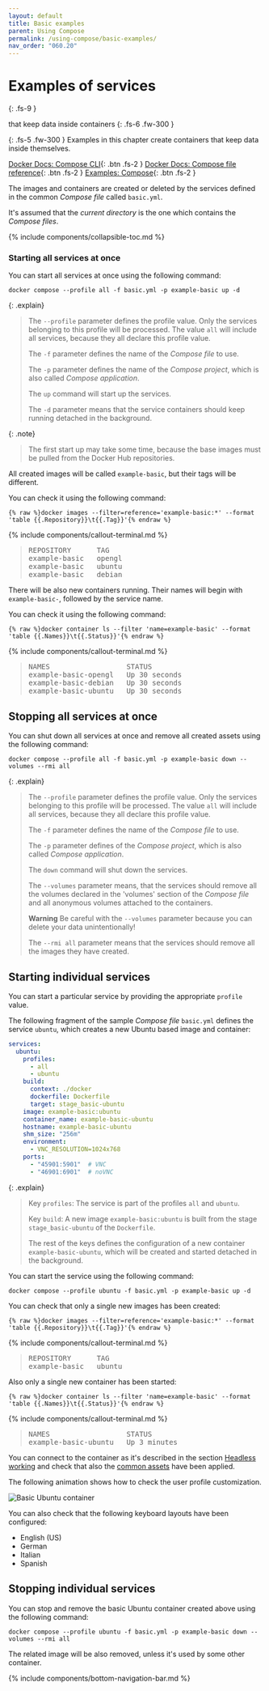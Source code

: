 ```yaml
---
layout: default
title: Basic examples
parent: Using Compose
permalink: /using-compose/basic-examples/
nav_order: "060.20"
---
```


# Examples of services
{: .fs-9 }

that keep data inside containers
{: .fs-6 .fw-300 }

{: .fs-5 .fw-300 }
Examples in this chapter create containers that keep data inside themselves.

[Docker Docs: Compose CLI][docker-docs-compose-cli]{: .btn .fs-2 }
[Docker Docs: Compose file reference][docker-docs-compose-file-reference]{: .btn .fs-2 }
[Examples: Compose][github-accetto-user-guide-g3-examples-compose]{: .btn .fs-2 }

The images and containers are created or deleted by the services defined in the common *Compose file* called `basic.yml`.

It's assumed that the *current directory* is the one which contains the *Compose files*.

{% include components/collapsible-toc.md %}

### Starting all services at once

You can start all services at once using the following command:

```shell
docker compose --profile all -f basic.yml -p example-basic up -d
```

{: .explain}
> The `--profile` parameter defines the profile value.
> Only the services belonging to this profile will be processed.
> The value `all` will include all services, because they all declare this profile value.
>
> The `-f` parameter defines the name of the *Compose file* to use.
>
> The `-p` parameter defines the name of the *Compose project*, which is also called *Compose application*.
>
> The `up` command will start up the services.
>
> The `-d` parameter means that the service containers should keep running detached in the background.

{: .note}
> The first start up may take some time, because the base images must be pulled from the Docker Hub repositories.

All created images will be called `example-basic`, but their tags will be different.

You can check it using the following command:

```shell
{% raw %}docker images --filter=reference='example-basic:*' --format 'table {{.Repository}}\t{{.Tag}}'{% endraw %}
```

{% include components/callout-terminal.md %}
> <pre>
> REPOSITORY      TAG
> example-basic   opengl
> example-basic   ubuntu
> example-basic   debian
> </pre>

There will be also new containers running.
Their names will begin with `example-basic-`, followed by the service name.

You can check it using the following command:

```shell
{% raw %}docker container ls --filter 'name=example-basic' --format 'table {{.Names}}\t{{.Status}}'{% endraw %}
```

{% include components/callout-terminal.md %}
> <pre>
> NAMES                  STATUS
> example-basic-opengl   Up 30 seconds
> example-basic-debian   Up 30 seconds
> example-basic-ubuntu   Up 30 seconds
> </pre>

## Stopping all services at once

You can shut down all services at once and remove all created assets using the following command:

```shell
docker compose --profile all -f basic.yml -p example-basic down --volumes --rmi all
```

{: .explain}
> The `--profile` parameter defines the profile value.
> Only the services belonging to this profile will be processed.
> The value `all` will include all services, because they all declare this profile value.
>
> The `-f` parameter defines the name of the *Compose file* to use.
>
> The `-p` parameter defines of the *Compose project*, which is also called *Compose application*.
>
> The `down` command will shut down the services.
>
> The `--volumes` parameter means, that the services should remove all the volumes declared in the 'volumes' section of the *Compose file* and all anonymous volumes attached to the containers.
>
> **Warning** Be careful with the `--volumes` parameter because you can delete your data unintentionally!
>
> The `--rmi all` parameter means that the services should remove all the images they have created.

## Starting individual services

You can start a particular service by providing the appropriate `profile` value.

The following fragment of the sample *Compose file* `basic.yml` defines the service `ubuntu`, which creates a new Ubuntu based image and container:

```yaml
services:
  ubuntu:
    profiles:
      - all
      - ubuntu
    build:
      context: ./docker
      dockerfile: Dockerfile
      target: stage_basic-ubuntu
    image: example-basic:ubuntu
    container_name: example-basic-ubuntu
    hostname: example-basic-ubuntu
    shm_size: "256m"
    environment:
      - VNC_RESOLUTION=1024x768
    ports:
      - "45901:5901"  # VNC
      - "46901:6901"  # noVNC
```

{: .explain}
> Key `profiles`: The service is part of the profiles `all` and `ubuntu`.
>
> Key `build`: A new image `example-basic:ubuntu` is built from the stage `stage_basic-ubuntu` of the `Dockerfile`.
>
> The rest of the keys defines the configuration of a new container `example-basic-ubuntu`, which will be created and started detached in the background.

You can start the service using the following command:

```shell
docker compose --profile ubuntu -f basic.yml -p example-basic up -d
```

You can check that only a single new images has been created:

```shell
{% raw %}docker images --filter=reference='example-basic:*' --format 'table {{.Repository}}\t{{.Tag}}'{% endraw %}
```

{% include components/callout-terminal.md %}
> <pre>
> REPOSITORY      TAG
> example-basic   ubuntu
> </pre>

Also only a single new container has been started:

```shell
{% raw %}docker container ls --filter 'name=example-basic' --format 'table {{.Names}}\t{{.Status}}'{% endraw %}
```

{% include components/callout-terminal.md %}
> <pre>
> NAMES                  STATUS
> example-basic-ubuntu   Up 3 minutes
> </pre>

You can connect to the container as it's described in the section [Headless working][this-headless-working] and check that also the [common assets][this-using-compose-common-assets] have been applied.

The following animation shows how to check the user profile customization.

![Basic Ubuntu container][this-animation-compose-example-basic-ubuntu]

You can also check that the following keyboard layouts have been configured:

- English (US)
- German
- Italian
- Spanish

## Stopping individual services

You can stop and remove the basic Ubuntu container created above using the following command:

```shell
docker compose --profile ubuntu -f basic.yml -p example-basic down --volumes --rmi all
```

The related image will be also removed, unless it's used by some other container.

{% include components/bottom-navigation-bar.md %}

<!-- ---- -->

[this-goto-previous-page]: {{site.baseurl}}/using-compose/common-assets/
[this-goto-next-page]: {{site.baseurl}}/using-compose/persisting-examples/

[this-headless-working]: {{site.baseurl}}/headless-working/
[this-using-compose-common-assets]: {{site.baseurl}}/using-compose/common-assets/

[this-animation-compose-example-basic-ubuntu]: {{site.baseurl}}/assets/images/animation-compose-example-basic-ubuntu.gif

[github-accetto-user-guide-g3-examples-compose]: https://github.com/accetto/user-guide-g3/tree/main/examples/compose

[docker-docs-compose-cli]: https://docs.docker.com/compose/reference/

[docker-docs-compose-file-reference]: https://docs.docker.com/compose/compose-file/
